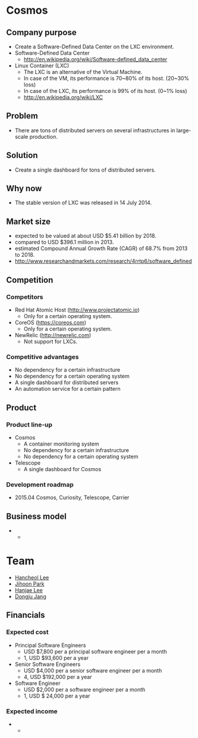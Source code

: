 # Cosmos

## Company purpose

* Create a Software-Defined Data Center on the LXC environment.
* Software-Defined Data Center
  - http://en.wikipedia.org/wiki/Software-defined_data_center
* Linux Container (LXC)
  - The LXC is an alternative of the Virtual Machine.
  - In case of the VM, its performance is 70~80% of its host. (20~30% loss)
  - In case of the LXC, its performance is 99% of its host. (0~1% loss)
  - http://en.wikipedia.org/wiki/LXC

## Problem

* There are tons of distributed servers on several infrastructures in large-scale production.

## Solution

* Create a single dashboard for tons of distributed servers.

## Why now

* The stable version of LXC was released in 14 July 2014.

## Market size

* expected to be valued at about USD $5.41 billion by 2018.
* compared to USD $396.1 million in 2013.
* estimated Compound Annual Growth Rate (CAGR) of 68.7% from 2013 to 2018.
* http://www.researchandmarkets.com/research/4rrtp6/software_defined

## Competition

### Competitors

* Red Hat Atomic Host (http://www.projectatomic.io)
  - Only for a certain operating system.
* CoreOS (https://coreos.com)
  - Only for a certain operating system.
* NewRelic (http://newrelic.com)
  - Not support for LXCs.

### Competitive advantages

* No dependency for a certain infrastructure
* No dependency for a certain operating system
* A single dashboard for distributed servers
* An automation service for a certain pattern

## Product

### Product line-up

* Cosmos
  - A container monitoring system
  - No dependency for a certain infrastructure
  - No dependency for a certain operating system
* Telescope
  - A single dashboard for Cosmos

### Development roadmap

* 2015.04  Cosmos, Curiosity, Telescope, Carrier

## Business model

* -

# Team
  - [Hancheol Lee](https://github.com/ghmlee)
  - [Jihoon Park](https://github.com/brannpark)
  - [Hanjae Lee](https://github.com/hanjaelee)
  - [Dongju Jang](https://github.com/dongjujang)

## Financials

### Expected cost

* Principal Software Engineers
  - USD $7,800 per a principal software engineer per a month
  - 1, USD $93,600 per a year
* Senior Software Engineers
  - USD $4,000 per a senior software engineer per a month
  - 4, USD $192,000 per a year
* Software Engineer
  - USD $2,000 per a software engineer per a month
  - 1, USD $ 24,000 per a year

### Expected income

* -